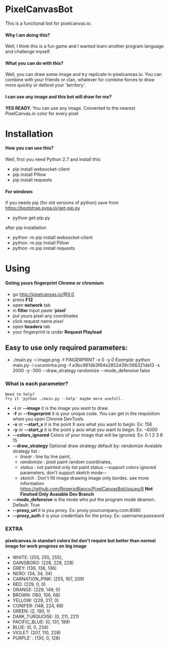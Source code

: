 # PixelCanvasBot

This is a functional bot for pixelcanvas.io.

#### Why I am doing this? 
Well, I think this is a fun game and I wanted learn another program language and challenge myself.

#### What you can do with this?
Well, you can draw some image and try replicate in pixelcanvas.io. You can combine with your friends or clan, whatever for combine forces to draw more quickly or defend your 'territory'.

#### I can use any image and this bot will draw for me?
**YES READY.** You can use any image. Converted to the nearest PixelCanvas.io color for every pixel 

# Installation

#### How you can use this?

Well, first you need Python 2.7 and install this:
* pip install websocket-client
* pip install Pillow
* pip install requests

#### For windows
if you needs pip (for old versions of python)
save from https://bootstrap.pypa.io/get-pip.py
* python get-pip.py

after pip installation

* python -m pip install websocket-client
* python -m pip install Pillow
* python -m pip install requests

# Using

#### Geting yours fingerprint Chrome or chromium
* go http://pixelcanvas.io/@0,0
* press **F12**
* open **network** tab
* in **filter** input paste '**pixel**'
* put yours pixel any coordinates
* click request name *pixel*
* open **headers** tab
* your fingerprint is under **Request Playload**
## Easy to use only required parameters:

* ./main.py -i image.png -f $FINGERPRINT$ -x 0 -y 0
Exemple: python main.py -i curuminha.png -f a3bc981db3f64e2852d39c566321de13 -x 2000 -y -300 --draw_strategy randomize --mode_defensive false

### What is each parameter? 
    Need to help?
    Try it 'python ./main.py --help' maybe more usefull.
* **-i** or **--image** it is the image you want to draw.
* **-f** or **--fingerprint** it is your unique code. You can get in the requisition when you open Chrome DevTools.
* **-x** or **--start_x** it is the point X axis what you want to begin. Ex: 156
* **-y** or **--start_y** it is the point y axis what you want to begin. Ex: -4000
* **--colors_ignored** Colors of your image that will be ignored. Ex: 0 1 2 3 8 15
* **--draw_strategy** Optional draw strategy default by: *randomize* Avaiable strategy list : 
    * *linear* : line by line paint, 
    * *randomize* : pixel paint random coordinates, 
    * *status* : not painted only list paint status --support colors ignored parameters, don't suppurt sketch mode--
    * *sketch* : Don't fill image drawing image only bordes. see more information https://github.com/RogerioBlanco/PixelCanvasBot/issues/6 **Not Finshed Only Avaiable Dev Branch**
* **--mode_defensive** is the mode who put the program mode deamon. Default: True
* **--proxy_url** it is you proxy. Ex: proxy.yourcompany.com:8080
* **--proxy_auth** it is your credentials for the proxy. Ex: username:password


### EXTRA
#### pixelcanvas.io standart colors list don't require but better than normal image for work progress on big image

* WHITE: (255, 255, 255),
* GAINSBORO: (228, 228, 228)
* GREY: (136, 136, 136)
* NERO: (34, 34, 34)
* CARNATION_PINK: (255, 167, 209)
* RED: (229, 0, 0)
* ORANGE: (229, 149, 0)
* BROWN: (160, 106, 66)
* YELLOW: (229, 217, 0)
* CONIFER: (148, 224, 68)
* GREEN: (2, 190, 1)
* DARK_TURQUOISE: (0, 211, 221)
* PACIFIC_BLUE: (0, 131, 199)
* BLUE: (0, 0, 234)
* VIOLET: (207, 110, 228)
* PURPLE' : (130, 0, 128)
